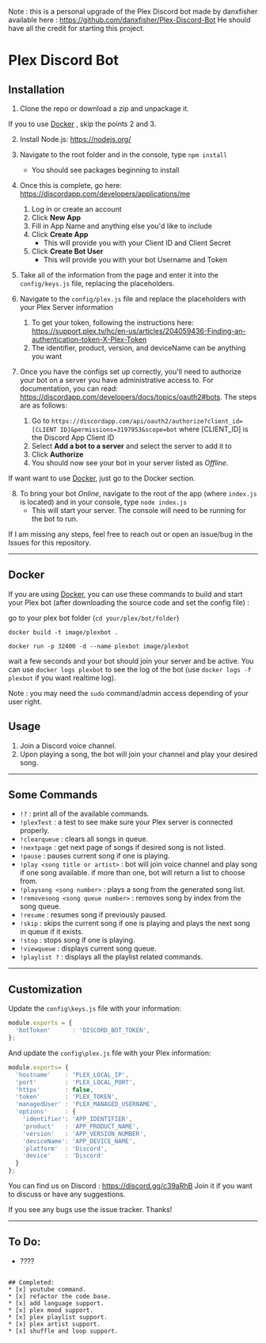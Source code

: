 Note : this is a personal upgrade of the Plex Discord bot made by danxfisher available here : https://github.com/danxfisher/Plex-Discord-Bot
He should have all the credit for starting this project.
# Plex Discord Bot

## Installation
1. Clone the repo or download a zip and unpackage it.

If you to use [Docker](https://www.docker.com/) , skip the points 2 and 3.

2. Install Node.js: https://nodejs.org/
3. Navigate to the root folder and in the console, type `npm install`
    * You should see packages beginning to install


4. Once this is complete, go here: https://discordapp.com/developers/applications/me
    1. Log in or create an account
    2. Click **New App**
    3. Fill in App Name and anything else you'd like to include
    4. Click **Create App**
        * This will provide you with your Client ID and Client Secret
    5. Click **Create Bot User**
        * This will provide you with your bot Username and Token
5. Take all of the information from the page and enter it into the `config/keys.js` file, replacing the placeholders.
6. Navigate to the `config/plex.js` file and replace the placeholders with your Plex Server information
    1. To get your token, following the instructions here: https://support.plex.tv/hc/en-us/articles/204059436-Finding-an-authentication-token-X-Plex-Token
    2. The identifier, product, version, and deviceName can be anything you want
7. Once you have the configs set up correctly, you'll need to authorize your bot on a server you have administrative access to.  For documentation, you can read: https://discordapp.com/developers/docs/topics/oauth2#bots.  The steps are as follows:
    1. Go to `https://discordapp.com/api/oauth2/authorize?client_id=[CLIENT ID]&permissions=3197953&scope=bot` where [CLIENT_ID] is the Discord App Client ID
    2. Select **Add a bot to a server** and select the server to add it to
    3. Click **Authorize**
    4. You should now see your bot in your server listed as *Offline*.

If want want to use [Docker](https://www.docker.com/), just go to the Docker section.

8. To bring your bot *Online*, navigate to the root of the app (where `index.js` is located) and in your console, type `node index.js`
    * This will start your server.  The console will need to be running for the bot to run.

If I am missing any steps, feel free to reach out or open  an issue/bug in the Issues for this repository.

***
## Docker
If you are using [Docker](https://www.docker.com/), you can use these commands to build and start your Plex bot (after downloading the source code and set the config file) :

go to your plex bot folder (`cd your/plex/bot/folder`)

`docker build -t image/plexbot .`

`docker run -p 32400 -d --name plexbot image/plexbot`

wait a few seconds and your bot should join your server and be active.
You can use `docker logs plexbot` to see the log of the bot (use `docker logs -f plexbot` if you want realtime log).

Note : you may need the `sudo` command/admin access depending of your user right.
## Usage

1. Join a Discord voice channel.
2. Upon playing a song, the bot will join your channel and play your desired song.

***

## Some Commands

* `!?` : print all of the available commands.
* `!plexTest` : a test to see make sure your Plex server is connected properly.
* `!clearqueue` : clears all songs in queue.
* `!nextpage` : get next page of songs if desired song is not listed.
* `!pause` : pauses current song if one is playing.
* `!play <song title or artist>` : bot will join voice channel and play song if one song available.  if more than one, bot will return a list to choose from.
* `!playsong <song number>` : plays a song from the generated song list.
* `!removesong <song queue number>` : removes song by index from the song queue.
* `!resume` : resumes song if previously paused.
* `!skip` : skips the current song if one is playing and plays the next song in queue if it exists.
* `!stop` : stops song if one is playing.
* `!viewqueue` : displays current song queue.
* `!playlist ?` : displays all the playlist related commands.
***
## Customization

Update the `config\keys.js` file with your information:

```javascript
module.exports = {
  'botToken'      : 'DISCORD_BOT_TOKEN',
};
```

And update the `config\plex.js` file with your Plex information:

```javascript
module.exports= {
  'hostname'    : 'PLEX_LOCAL_IP',
  'port'        : 'PLEX_LOCAL_PORT',
  'https'       : false,
  'token'       : 'PLEX_TOKEN',
  'managedUser' : 'PLEX_MANAGED_USERNAME',
  'options'     : {
    'identifier': 'APP_IDENTIFIER',
    'product'   : 'APP_PRODUCT_NAME',
    'version'   : 'APP_VERSION_NUMBER',
    'deviceName': 'APP_DEVICE_NAME',
    'platform'  : 'Discord',
    'device'    : 'Discord'
  }
};
```
You can find us on Discord : https://discord.gg/c39aRhB
Join it if you want to discuss or have any suggestions.

If you see any bugs use the issue tracker.  Thanks!

***

## To Do:
* ????
```

## Completed:
* [x] youtube command.
* [x] refactor the code base.
* [x] add language support.
* [x] plex mood support.
* [x] plex playlist support.
* [x] plex artist support.
* [x] shuffle and loop support.

